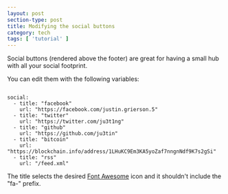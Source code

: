 ```yaml
---
layout: post
section-type: post
title: Modifying the social buttons
category: tech
tags: [ 'tutorial' ]
---
```


Social buttons (rendered above the footer) are great for having a small hub with all your social footprint.

You can edit them with the following variables:

<pre><code data-trim class="yaml">
social:
  - title: "facebook"
    url: "https://facebook.com/justin.grierson.5"
  - title: "twitter"
    url: "https://twitter.com/ju3t1ng"
  - title: "github"
    url: "https://github.com/ju3tin"
  - title: "bitcoin"
    url: "https://blockchain.info/address/1LHuKC9Em3KA5yoZaf7nngnNdf9K7s2gSi"
  - title: "rss"
    url: "/feed.xml"
</code></pre>

The title selects the desired [Font Awesome](https://fortawesome.github.io/Font-Awesome/icons/)
icon and it shouldn't include the "fa-" prefix.
